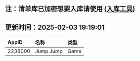 ## 注：清单库已加密想要入库请使用 ([入库工具](https://github.com/BlankTMing/ManifestAutoUpdate/releases))

## 更新时间：2025-02-03 19:19:01
| AppID | 名称 | 类型  |
| :-------------------- | :----------------------------- | :----------- |
| 2238000 | Jump Jump| Game |
